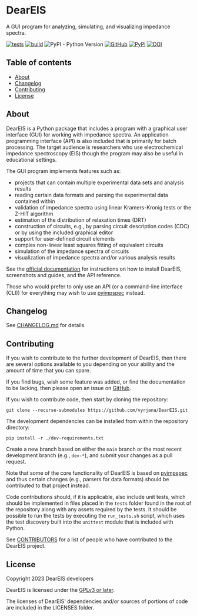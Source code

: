 # DearEIS

A GUI program for analyzing, simulating, and visualizing impedance spectra.

[![tests](https://github.com/vyrjana/DearEIS/actions/workflows/test-package.yml/badge.svg)](https://github.com/vyrjana/DearEIS/actions/workflows/test-package.yml)
[![build](https://github.com/vyrjana/DearEIS/actions/workflows/test-wheel.yml/badge.svg)](https://github.com/vyrjana/DearEIS/actions/workflows/test-wheel.yml)
![PyPI - Python Version](https://img.shields.io/pypi/pyversions/DearEIS)
[![GitHub](https://img.shields.io/github/license/vyrjana/DearEIS)](https://www.gnu.org/licenses/gpl-3.0.html)
[![PyPI](https://img.shields.io/pypi/v/DearEIS)](https://pypi.org/project/deareis/)
[![DOI](https://joss.theoj.org/papers/10.21105/joss.04808/status.svg)](https://doi.org/10.21105/joss.04808)


## Table of contents

- [About](#about)
- [Changelog](#changelog)
- [Contributing](#contributing)
- [License](#license)


## About

DearEIS is a Python package that includes a program with a graphical user interface (GUI) for working with impedance spectra.
An application programming interface (API) is also included that is primarily for batch processing.
The target audience is researchers who use electrochemical impedance spectroscopy (EIS) though the program may also be useful in educational settings.

The GUI program implements features such as:

- projects that can contain multiple experimental data sets and analysis results
- reading certain data formats and parsing the experimental data contained within
- validation of impedance spectra using linear Kramers-Kronig tests or the Z-HIT algorithm
- estimation of the distribution of relaxation times (DRT)
- construction of circuits, e.g., by parsing circuit description codes (CDC) or by using the included graphical editor
- support for user-defined circuit elements
- complex non-linear least squares fitting of equivalent circuits
- simulation of the impedance spectra of circuits
- visualization of impedance spectra and/or various analysis results

See the [official documentation](https://vyrjana.github.io/DearEIS/) for instructions on how to  install DearEIS, screenshots and guides, and the API reference.

Those who would prefer to only use an API (or a command-line interface (CLI)) for everything may wish to use [pyimpspec](https://github.com/vyrjana/pyimpspec) instead.


## Changelog

See [CHANGELOG.md](CHANGELOG.md) for details.


## Contributing

If you wish to contribute to the further development of DearEIS, then there are several options available to you depending on your ability and the amount of time that you can spare.

If you find bugs, wish some feature was added, or find the documentation to be lacking, then please open an issue on [GitHub](https://github.com/vyrjana/DearEIS/issues).

If you wish to contribute code, then start by cloning the repository:

`git clone --recurse-submodules https://github.com/vyrjana/DearEIS.git`

The development dependencies can be installed from within the repository directory:

`pip install -r ./dev-requirements.txt`

Create a new branch based on either the `main` branch or the most recent development branch (e.g., `dev-*`), and submit your changes as a pull request.

Note that some of the core functionality of DearEIS is based on [pyimpspec](https://github.com/vyrjana/pyimpspec) and thus certain changes (e.g., parsers for data formats) should be contributed to that project instead.

Code contributions should, if it is applicable, also include unit tests, which should be implemented in files placed in the `tests` folder found in the root of the repository along with any assets required by the tests.
It should be possible to run the tests by executing the `run_tests.sh` script, which uses the test discovery built into the `unittest` module that is included with Python.

See [CONTRIBUTORS](CONTRIBUTORS) for a list of people who have contributed to the DearEIS project.


## License

Copyright 2023 DearEIS developers

DearEIS is licensed under the [GPLv3 or later](https://www.gnu.org/licenses/gpl-3.0.html).

The licenses of DearEIS' dependencies and/or sources of portions of code are included in the LICENSES folder.
